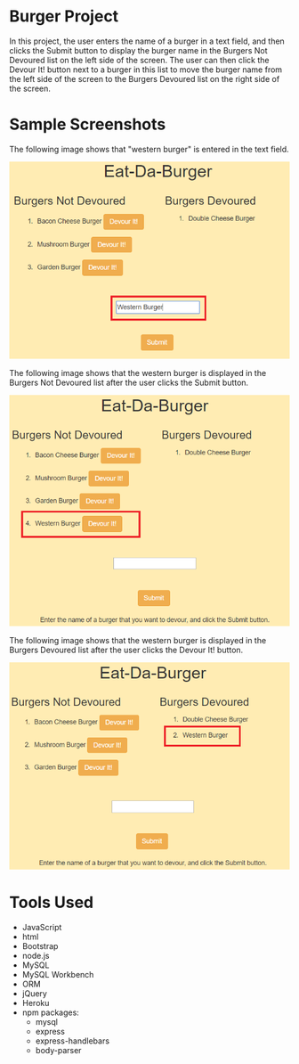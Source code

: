 # Burger Project

In this project, the user enters the name of a burger in a text field, and then clicks the Submit button to display the burger name in the Burgers Not Devoured list on the left side of the screen. The user can then click the Devour It! button next to a burger in this list to move the burger name from the left side of the screen to the Burgers Devoured list on the right side of the screen.

# Sample Screenshots

The following image shows that "western burger" is entered in the text field.  

![Enter_Burger image](public/assets/images/enterBurger.png)

The following image shows that the western burger is displayed in the Burgers Not Devoured list after the user clicks the Submit button.

![After_Submit image](public/assets/images/afterSubmit.png)

The following image shows that the western burger is displayed in the Burgers Devoured list after the user clicks the Devour It! button.

![After_Devour_It image](public/assets/images/afterDevourIt.png)

# Tools Used

- JavaScript
- html
- Bootstrap
- node.js
- MySQL
- MySQL Workbench
- ORM
- jQuery
- Heroku
- npm packages:
	- mysql
	- express
	- express-handlebars
	- body-parser   
